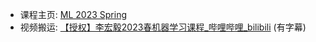 - 课程主页: [ML 2023 Spring](https://speech.ee.ntu.edu.tw/~hylee/ml/2023-spring.php)
- 视频搬运: [【授权】李宏毅2023春机器学习课程_哔哩哔哩_bilibili](https://www.bilibili.com/video/BV1TD4y137mP/?spm_id_from=333.337.search-card.all.click&vd_source=227a5aefae1243baf4d6aba45dec67bf) (有字幕)